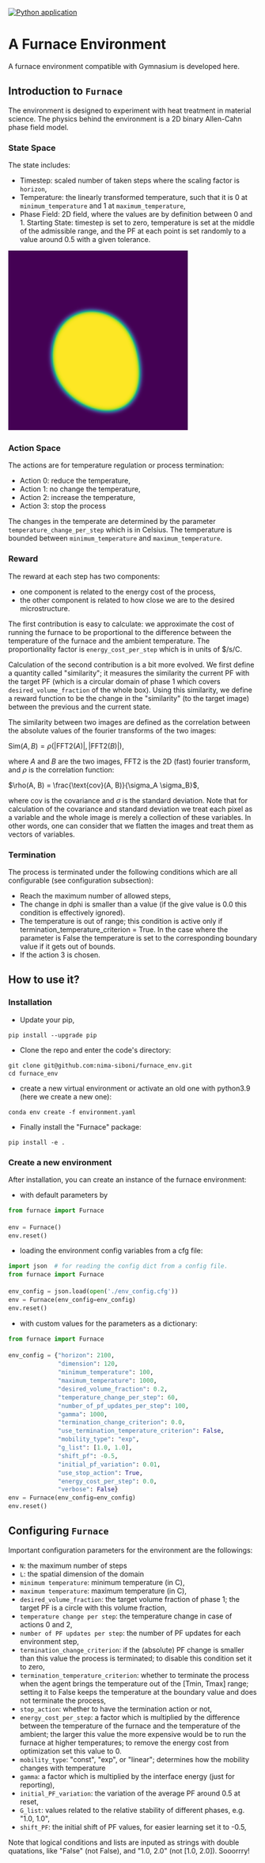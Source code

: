 [![Python application](https://github.com/nima-siboni/Furnace-Env/actions/workflows/python-app.yml/badge.svg)](https://github.com/nima-siboni/Furnace-Env/actions/workflows/python-app.yml)
# A Furnace Environment
A furnace environment compatible with Gymnasium is developed here.

## Introduction to ```Furnace```

The environment is designed to experiment with heat treatment in material science. The physics behind the environment is a 2D binary Allen-Cahn phase field model.

### State Space
The state includes:
* Timestep: scaled number of taken steps where the scaling factor is `horizon`,
* Temperature: the linearly transformed temperature, such that it is 0 at `minimum_temperature` and 1 at `maximum_temperature`,
* Phase Field: 2D field, where the values are by definition between 0 and 1.
Starting State: timestep is set to zero, temperature is set at the middle of the admissible range, and the PF at each point is set randomly to a value around 0.5 with a given tolerance.

![](./statics/sample.png)
### Action Space
The actions are for temperature regulation or process termination:

* Action 0: reduce the temperature,
* Action 1: no change the temperature,
* Action 2: increase the temperature,
* Action 3: stop the process

The changes in the temperate are determined by the parameter `temperature_change_per_step` which is in Celsius. The temperature is bounded between `minimum_temperature` and `maximum_temperature`.
### Reward
The reward at each step has two components:
* one component is related to the energy cost of the process,
* the other component is related to how close we are to the desired microstructure.

The first contribution is easy to calculate: we approximate the cost of running the furnace to be proportional to
the difference between the temperature of the furnace and the ambient temperature. The proportionality factor is `energy_cost_per_step` which is in units of $/s/C.

Calculation of the second contribution is a bit more evolved. We first define a quantity called "similarity";
it measures the similarity  the current PF with the target PF (which is a circular domain of phase 1 which covers `desired_volume_fraction` of the whole box).
Using this similarity, we define a reward function to be the change in the "similarity" (to the target image) between the previous and the current state.

The similarity between two images are defined as the correlation between the absolute values of the
fourier transforms of the two images:

$\text{Sim}(A, B) = \rho \left( \left| \text{FFT2}(A) \right|, \left| \text{FFT2}( B ) \right| \right)$,

where $A$ and $B$ are the two images, $\text{FFT2}$ is the 2D (fast) fourier transform, and $\rho$ is the correlation function:

$\rho(A, B) = \frac{\text{cov}(A, B)}{\sigma_A \sigma_B}$,

where $\text{cov}$ is the covariance and $\sigma$ is the standard deviation. Note that for calculation
of the covariance and standard deviation we treat each pixel as a variable and the whole image is merely a collection of these variables.
In other words, one can consider that we flatten the images and treat them as vectors of variables.

### Termination
The process is terminated under the following conditions which are all configurable (see configuration subsection):

* Reach the maximum number of allowed steps,
* The change in dphi is smaller than a value (if the give value is 0.0 this condition is effectively ignored).
* The temperature is out of range; this condition is active only if termination_temperature_criterion = True. In the case where the parameter is False the temperature is set to the corresponding boundary value if it gets out of bounds.
* If the action 3 is chosen.

## How to use it?
### Installation
* Update your pip,
```commandline
pip install --upgrade pip
```
* Clone the repo and enter the code's directory:
```commandline
git clone git@github.com:nima-siboni/furnace_env.git
cd furnace_env
```
* create a new virtual environment or activate an old one with python3.9 (here we create a new one):
```commandline
conda env create -f environment.yaml
```
* Finally install the "Furnace" package:
```commandline
pip install -e .
```
### Create a new environment
After installation, you can create an instance of the furnace environment:
* with default parameters by

```python
from furnace import Furnace

env = Furnace()
env.reset()
```
* loading the environment config variables from a cfg file:

```python
import json  # for reading the config dict from a config file.
from furnace import Furnace

env_config = json.load(open('./env_config.cfg'))
env = Furnace(env_config=env_config)
env.reset()
```
* with custom values for the parameters as a dictionary:

```python
from furnace import Furnace

env_config = {"horizon": 2100,
              "dimension": 120,
              "minimum_temperature": 100,
              "maximum_temperature": 1000,
              "desired_volume_fraction": 0.2,
              "temperature_change_per_step": 60,
              "number_of_pf_updates_per_step": 100,
              "gamma": 1000,
              "termination_change_criterion": 0.0,
              "use_termination_temperature_criterion": False,
              "mobility_type": "exp",
              "g_list": [1.0, 1.0],
              "shift_pf": -0.5,
              "initial_pf_variation": 0.01,
              "use_stop_action": True,
              "energy_cost_per_step": 0.0,
              "verbose": False}
env = Furnace(env_config=env_config)
env.reset()
```

## Configuring ```Furnace```
Important configuration parameters for the environment are the followings:

* ```N```: the maximum number of steps
* ```L```: the spatial dimension of the domain
* ```minimum temperature```: minimum temperature (in C),
* ```maximum temperature```: maximum temperature (in C),
* ```desired_volume_fraction```: the target volume fraction of phase 1; the target PF is a circle with this volume fraction,
* ```temperature change per step```: the temperature change in case of actions 0 and 2,
* ```number of PF updates per step```: the number of PF updates for each environment step,
* ```termination_change_criterion```: if the (absolute) PF change is smaller than this value the process is terminated; to disable  this condition set it to zero,
* ```termination_temperature_criterion```: whether to terminate the process when the agent brings the temperature out of the [Tmin, Tmax] range; setting it to False keeps the temperature at the boundary value and does not terminate the process,
* ```stop_action```: whether to have the termination action or not,
* ```energy_cost_per_step```: a factor which is multiplied by the difference between the temperature of the furnace and the temperature of the ambient; the larger this value the more expensive would be to run the furnace at higher temperatures; to remove the energy cost from optimization set this value to 0.
* ```mobility_type```: "const", "exp", or "linear"; determines how the mobility changes with temperature
* ```gamma```: a factor which is multiplied by the interface energy (just for reporting),
* ```initial_PF_variation```: the variation of the average PF around 0.5 at reset,
* ```G_list```: values related to the relative stability of different phases, e.g. "1.0, 1.0",
* ```shift_PF```: the initial shift of PF values, for easier learning set it to -0.5,

Note that logical conditions and lists are inputed as strings with double quatations, like "False" (not False), and "1.0, 2.0" (not [1.0, 2.0]). Sooorrry!
